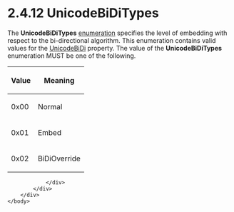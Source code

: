 <html dir="LTR" xmlns:mshelp="http://msdn.microsoft.com/mshelp" xmlns:ddue="http://ddue.schemas.microsoft.com/authoring/2003/5" xmlns:xlink="http://www.w3.org/1999/xlink" xmlns:tool="http://www.microsoft.com/tooltip">
    <head>
        <meta http-equiv="Content-Type" content="text/html; CHARSET=utf-8"></meta>
        <meta name="save" content="history"></meta>
        <title>2.4.12 UnicodeBiDiTypes</title>
        <xml>
            <mshelp:toctitle title="2.4.12 UnicodeBiDiTypes"></mshelp:toctitle>
            <mshelp:rltitle title="[MS-RPL]: UnicodeBiDiTypes"></mshelp:rltitle>
            <mshelp:keyword index="A" term="10d73f11-a5b3-4ca3-b921-c112b9b72999"></mshelp:keyword>
            <mshelp:attr name="DCSext.ContentType" value="open specification"></mshelp:attr>
            <mshelp:attr name="AssetID" value="10d73f11-a5b3-4ca3-b921-c112b9b72999"></mshelp:attr>
            <mshelp:attr name="TopicType" value="kbRef"></mshelp:attr>
            <mshelp:attr name="DCSext.Title" value="[MS-RPL]: UnicodeBiDiTypes" />
        </xml>
    </head>
    <body>
        <div id="header">
            <h1 class="heading">2.4.12 UnicodeBiDiTypes</h1>
        </div>
        <div id="mainSection">
            <div id="mainBody">
                <div id="allHistory" class="saveHistory"></div>
                <div id="sectionSection0" class="section" name="collapseableSection">
                    

<p>The <b>UnicodeBiDiTypes</b> <a href="75ae48f7-746b-4b41-919c-6699fa28b3ef.html#gt_846463b5-421c-4d6b-8d82-79d44db666fa">enumeration</a> specifies the
level of embedding with respect to the bi-directional algorithm. This
enumeration contains valid values for the <a href="7adac2f6-20c6-4201-a3be-26203c25befe.html">UnicodeBiDi</a> property. The
value of the <b>UnicodeBiDiTypes</b> enumeration MUST be one of the following.</p>

<table>
 <thead>
  <tr>
   <th>
   <p>Value</p>
   </th>
   <th>
   <p>Meaning</p>
   </th>
  </tr>
 </thead>
 <tr>
  <td>
  <p>0x00</p>
  </td>
  <td>
  <p>Normal</p>
  </td>
 </tr>
 <tr>
  <td>
  <p>0x01</p>
  </td>
  <td>
  <p>Embed</p>
  </td>
 </tr>
 <tr>
  <td>
  <p>0x02</p>
  </td>
  <td>
  <p>BiDiOverride</p>
  </td>
 </tr>
</table>

<p> </p>


                </div>
            </div>
        </div>
    </body>
</html>
